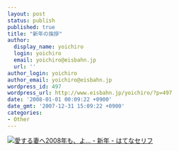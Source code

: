 ```yaml
---
layout: post
status: publish
published: true
title: "新年の挨拶"
author:
  display_name: yoichiro
  login: yoichiro
  email: yoichiro@eisbahn.jp
  url: ''
author_login: yoichiro
author_email: yoichiro@eisbahn.jp
wordpress_id: 497
wordpress_url: http://www.eisbahn.jp/yoichiro/?p=497
date: '2008-01-01 00:09:22 +0900'
date_gmt: '2007-12-31 15:09:22 +0900'
categories:
- Other
---
```


[![愛する妻へ2008年も、よ... - 新年 - はてなセリフ](http://serif.hatelabo.jp/images/cache/3c4ed5f00c79ebb4e2339fd5777ef83aeefdf80b/b8ba5a813750a408c6f81d46ccf9fadaa18e3fa6.gif)](http://serif.hatelabo.jp/3c4ed5f00c79ebb4e2339fd5777ef83aeefdf80b/b8ba5a813750a408c6f81d46ccf9fadaa18e3fa6)
